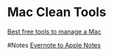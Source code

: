 # Mac Clean Tools 
[Best free tools to manage a Mac](https://9to5mac.com/2015/04/30/how-to-clean-speed-up-mac-free-download/)

#Notes
[Evernote to Apple Notes](https://www.makeuseof.com/tag/apple-notes-vs-microsoft-onenote/)
